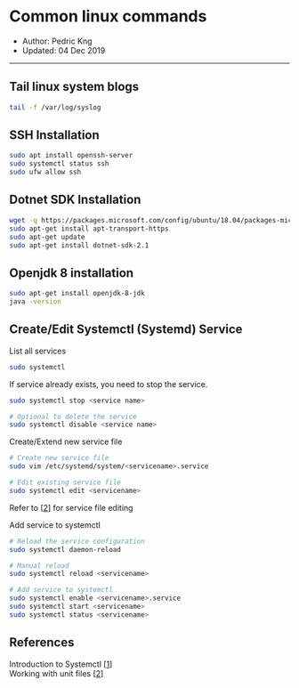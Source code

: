 # Common linux commands
* Author:   Pedric Kng  
* Updated:  04 Dec 2019

***
## Tail linux system blogs
```bash
tail -f /var/log/syslog
```
## SSH Installation
  ```bash
  sudo apt install openssh-server
  sudo systemctl status ssh
  sudo ufw allow ssh
  ```

## Dotnet SDK Installation
  ```bash
  wget -q https://packages.microsoft.com/config/ubuntu/18.04/packages-microsoft-prod.deb -O packages-microsoft-prod.deb
  sudo apt-get install apt-transport-https
  sudo apt-get update
  sudo apt-get install dotnet-sdk-2.1
  ```
## Openjdk 8 installation
  ```bash
  sudo apt-get install openjdk-8-jdk
  java -version
  ```

## Create/Edit Systemctl (Systemd) Service

List all services
```bash
sudo systemctl
```

If service already exists, you need to stop the service.
```bash
sudo systemctl stop <service name>

# Optional to delete the service
sudo systemctl disable <service name>
```

Create/Extend new service file
```bash
# Create new service file
sudo vim /etc/systemd/system/<servicename>.service

# Edit existing service file
sudo systemctl edit <servicename>
```
Refer to [[2]] for service file editing

Add service to systemctl
```bash
# Reload the service configuration
sudo systemctl daemon-reload

# Manual reload
sudo systemctl reload <servicename>

# Add service to systemctl
sudo systemctl enable <servicename>.service
sudo systemctl start <servicename>
sudo systemctl status <servicename>
```

## References
Introduction to Systemctl [[1]]  
Working with unit files [[2]]  

[1]:https://www.linode.com/docs/quick-answers/linux-essentials/introduction-to-systemctl/ "Introduction to Systemctl"
[2]:https://www.linode.com/docs/quick-answers/linux-essentials/introduction-to-systemctl/#working-with-unit-files "Working with unit files"
